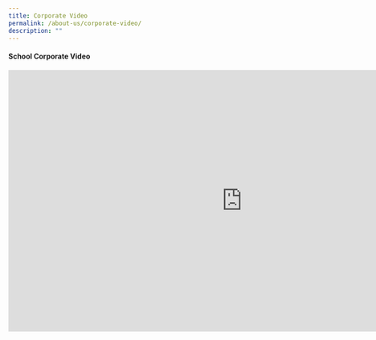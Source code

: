 ```yaml
---
title: Corporate Video
permalink: /about-us/corporate-video/
description: ""
---
```

<h4><strong>School Corporate Video </strong></h4>
<iframe width="929" height="522" src="https://www.youtube.com/embed/Xr1Ubgxb0E4" title="Peicai Secondary School Corporate Video 2022" frameborder="0" allow="accelerometer; autoplay; clipboard-write; encrypted-media; gyroscope; picture-in-picture; web-share" allowfullscreen=""></iframe>